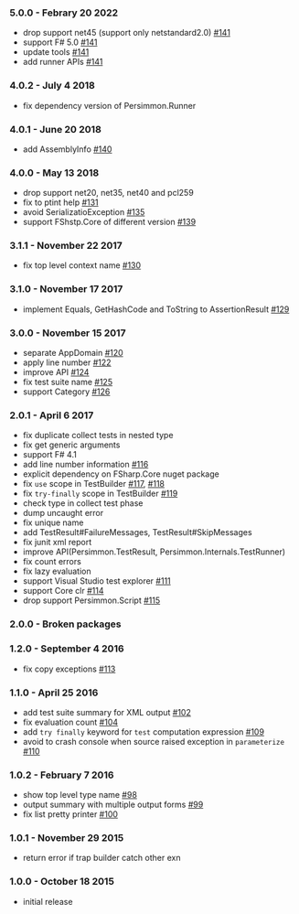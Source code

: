 ### 5.0.0 - Febrary 20 2022
* drop support net45 (support only netstandard2.0) [#141](https://github.com/persimmon-projects/Persimmon/pull/141)
* support F# 5.0 [#141](https://github.com/persimmon-projects/Persimmon/pull/141)
* update tools [#141](https://github.com/persimmon-projects/Persimmon/pull/141)
* add runner APIs [#141](https://github.com/persimmon-projects/Persimmon/pull/141)

### 4.0.2 - July 4 2018
* fix dependency version of Persimmon.Runner

### 4.0.1 - June 20 2018
* add AssemblyInfo [#140](https://github.com/persimmon-projects/Persimmon/pull/140)

### 4.0.0 - May 13 2018
* drop support net20, net35, net40 and pcl259
* fix to ptint help [#131](https://github.com/persimmon-projects/Persimmon/pull/131)
* avoid SerializatioException [#135](https://github.com/persimmon-projects/Persimmon/issues/135)
* support FShstp.Core of different version [#139](https://github.com/persimmon-projects/Persimmon/pull/139)

### 3.1.1 - November 22 2017
* fix top level context name [#130](https://github.com/persimmon-projects/Persimmon/pull/130)

### 3.1.0 - November 17 2017
* implement Equals, GetHashCode and ToString to AssertionResult [#129](https://github.com/persimmon-projects/Persimmon/pull/129)

### 3.0.0 - November 15 2017
* separate AppDomain [#120](https://github.com/persimmon-projects/Persimmon/pull/120)
* apply line number [#122](https://github.com/persimmon-projects/Persimmon/pull/122)
* improve API [#124](https://github.com/persimmon-projects/Persimmon/pull/124)
* fix test suite name [#125](https://github.com/persimmon-projects/Persimmon/pull/125)
* support Category [#126](https://github.com/persimmon-projects/Persimmon/pull/126)

### 2.0.1 - April 6 2017
* fix duplicate collect tests in nested type
* fix get generic arguments
* support F# 4.1
* add line number information [#116](https://github.com/persimmon-projects/Persimmon/pull/116)
* explicit dependency on FSharp.Core nuget package
* fix `use` scope in TestBuilder [#117](https://github.com/persimmon-projects/Persimmon/pull/117), [#118](https://github.com/persimmon-projects/Persimmon/pull/118)
* fix `try-finally` scope in TestBuilder [#119](https://github.com/persimmon-projects/Persimmon/pull/119)
* check type in collect test phase
* dump uncaught error
* fix unique name
* add TestResult#FailureMessages, TestResult#SkipMessages
* fix junit xml report
* improve API(Persimmon.TestResult, Persimmon.Internals.TestRunner)
* fix count errors
* fix lazy evaluation
* support Visual Studio test explorer [#111](https://github.com/persimmon-projects/Persimmon/pull/111)
* support Core clr [#114](https://github.com/persimmon-projects/Persimmon/pull/114)
* drop support Persimmon.Script [#115](https://github.com/persimmon-projects/Persimmon/pull/115)

### 2.0.0 - Broken packages

### 1.2.0 - September 4 2016
* fix copy exceptions [#113](https://github.com/persimmon-projects/Persimmon/pull/113)

### 1.1.0 - April 25 2016
* add test suite summary for XML output [#102](https://github.com/persimmon-projects/Persimmon/pull/102)
* fix evaluation count [#104](https://github.com/persimmon-projects/Persimmon/pull/104)
* add `try finally` keyword for `test` computation expression [#109](https://github.com/persimmon-projects/Persimmon/pull/109)
* avoid to crash console when source raised exception in `parameterize` [#110](https://github.com/persimmon-projects/Persimmon/pull/110)

### 1.0.2 - February 7 2016
* show top level type name [#98](https://github.com/persimmon-projects/Persimmon/pull/98)
* output summary with multiple output forms [#99](https://github.com/persimmon-projects/Persimmon/pull/99)
* fix list pretty printer [#100](https://github.com/persimmon-projects/Persimmon/pull/100)

### 1.0.1 - November 29 2015
* return error if trap builder catch other exn

### 1.0.0 - October 18 2015
* initial release
